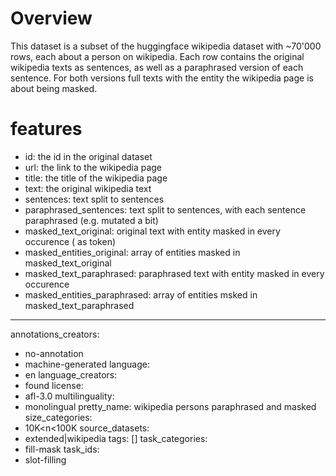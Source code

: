 # Overview
This dataset is a subset of the huggingface wikipedia dataset with ~70'000 rows, each about a person on wikipedia.
Each row contains the original wikipedia texts as sentences,
as well as a paraphrased version of each sentence. For both versions full texts with the entity the wikipedia page is about being masked.


# features
- id: the id in the original dataset
- url: the link to the wikipedia page
- title: the title of the wikipedia page
- text: the original wikipedia text
- sentences: text split to sentences
- paraphrased_sentences: text split to sentences, with each sentence paraphrased (e.g. mutated a bit)
- masked_text_original: original text with entity masked in every occurence (<mask> as token)
- masked_entities_original: array of entities masked in masked_text_original
- masked_text_paraphrased: paraphrased text with entity masked in every occurence
- masked_entities_paraphrased: array of entities msked in masked_text_paraphrased

---
annotations_creators:
- no-annotation
- machine-generated
language:
- en
language_creators:
- found
license:
- afl-3.0
multilinguality:
- monolingual
pretty_name: wikipedia persons paraphrased and masked
size_categories:
- 10K<n<100K
source_datasets:
- extended|wikipedia
tags: []
task_categories:
- fill-mask
task_ids:
- slot-filling